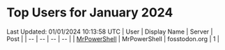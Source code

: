 # Top Users for January 2024
Last Updated: 01/01/2024 10:13:58 UTC
| User | Display Name | Server | Post |
| -- | -- | -- | -- |
| [MrPowerShell](https://fosstodon.org/@MrPowerShell) | MrPowerShell | fosstodon.org | 1 |
